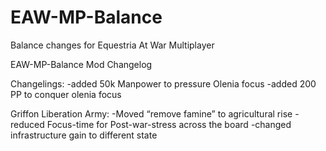 # EAW-MP-Balance
Balance changes for Equestria At War Multiplayer

EAW-MP-Balance Mod Changelog

Changelings:
-added 50k Manpower to pressure Olenia focus
-added 200 PP to conquer olenia focus

Griffon Liberation Army:
-Moved “remove famine” to agricultural rise
-reduced Focus-time for Post-war-stress across the board
-changed infrastructure gain to different state
